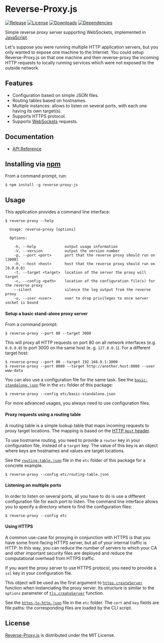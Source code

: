# Reverse-Proxy.js
[![Release](http://img.shields.io/npm/v/reverse-proxy-js.svg)](https://www.npmjs.com/package/reverse-proxy-js) [![License](http://img.shields.io/npm/l/reverse-proxy-js.svg)](http://dev.belin.io/reverse-proxy.js/src/master/LICENSE.txt) [![Downloads](http://img.shields.io/npm/dm/reverse-proxy-js.svg)](https://www.npmjs.com/package/reverse-proxy-js) [![Dependencies](http://img.shields.io/david/cedx/reverse-proxy.js.svg)](https://david-dm.org/cedx/reverse-proxy.js)

Simple reverse proxy server supporting WebSockets, implemented in [JavaScript](https://developer.mozilla.org/en-US/docs/Web/JavaScript).

Let's suppose you were running multiple HTTP application servers, but you only wanted to expose one machine to the Internet. You could setup Reverse-Proxy.js on that one machine and then reverse-proxy the incoming HTTP requests to locally running services which were not exposed to the outside network.

## Features
- Configuration based on simple JSON files.
- Routing tables based on hostnames.
- Multiple instances: allows to listen on several ports, with each one having its own target(s).
- Supports HTTPS protocol.
- Supports [WebSockets](https://en.wikipedia.org/wiki/WebSocket) requests.

## Documentation
- [API Reference](http://api.belin.io/reverse-proxy.js)

## Installing via [npm](https://www.npmjs.com)
From a command prompt, run:

```shell
$ npm install -g reverse-proxy-js
```

## Usage
This application provides a command line interface:

```
$ reverse-proxy --help

  Usage: reverse-proxy [options]

  Options:

    -h, --help             output usage information
    -V, --version          output the version number
    -p, --port <port>      port that the reverse proxy should run on [3000]
    -h, --host <host>      host that the reverse proxy should run on [0.0.0.0]
    -t, --target <target>  location of the server the proxy will target
    -c, --config <path>    location of the configuration file(s) for the reverse proxy
    --silent               silence the log output from the reverse proxy
    -u, --user <user>      user to drop privileges to once server socket is bound
```

#### Setup a basic stand-alone proxy server
From a command prompt:

```shell
$ reverse-proxy --port 80 --target 3000
```

This will proxy all HTTP requests on port 80 on all network interfaces (e.g. `0.0.0.0`) to port 3000 on the same host (e. g. `127.0.0.1`). For a different target host:

```shell
$ reverse-proxy --port 80 --target 192.168.0.1:3000
$ reverse-proxy --port 8080 --target http://another.host:8080 --user www-data
```

You can also use a configuration file for the same task. See the [`basic-standalone.json`](http://dev.belin.io/reverse-proxy.js/src/master/etc/basic-standalone.json) file in the `etc` folder of this package:

```shell
$ reverse-proxy --config etc/basic-standalone.json
```

For more advanced usages, you always need to use configuration files.

#### Proxy requests using a routing table
A routing table is a simple lookup table that maps incoming requests to proxy target locations. The mapping is based on the [HTTP `Host` header](http://www.w3.org/Protocols/rfc2616/rfc2616-sec14.html).

To use hostname routing, you need to provide a `router` key in your configuration file, instead of a `target` key. The value of this key is an object where keys are hostnames and values are target locations.

See the [`routing-table.json`](http://dev.belin.io/reverse-proxy.js/src/master/etc/routing-table.json) file in the `etc` folder of this package for a concrete example.

```shell
$ reverse-proxy --config etc/routing-table.json
```

#### Listening on multiple ports
In order to listen on several ports, all you have to do is use a different configuration file for each port to listen.
The command line interface allows you to specify a directory where to find the configuration files:

```shell
$ reverse-proxy --config etc
```

#### Using HTTPS
A common use-case for proxying in conjunction with HTTPS is that you have some front-facing HTTPS server,
but all of your internal traffic is HTTP. In this way, you can reduce the number of servers to which your CA
and other important security files are deployed and reduce the computational overhead from HTTPS traffic.

If you want the proxy server to use HTTPS protocol, you need to provide a `ssl` key in your configuration file.

This object will be used as the first argument to [`https.createServer`](http://nodejs.org/api/https.html#https_https_createserver_options_requestlistener) function when instanciating the proxy server.
Its structure is similar to the `options` parameter of [`tls.createServer`](http://nodejs.org/api/tls.html#tls_tls_createserver_options_secureconnectionlistener) function.

See the [`https-to-http.json`](http://dev.belin.io/reverse-proxy.js/src/master/etc/https-to-http.json) file in the `etc` folder. The `cert` and `key` fields are file paths: the corresponding files are loaded by the CLI script.

## License
[Reverse-Proxy.js](https://www.npmjs.com/package/reverse-proxy-js) is distributed under the MIT License.
